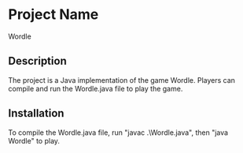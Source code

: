 # Project Name
Wordle

## Description
The project is a Java implementation of the game Wordle. Players
can compile and run the Wordle.java file to play the game.

## Installation
To compile the Wordle.java file, run "javac .\Wordle.java",
then "java Wordle" to play.
